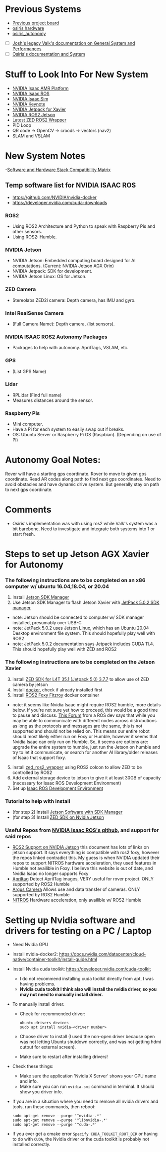 # Previous Systems
- [Previous project board](https://github.com/orgs/SC-Robotics-2021/projects/5)
- [osiris hardware](https://github.com/SC-Robotics-2021/osiris_hardware)
- [osiris_autonomy](https://github.com/SC-Robotics-2021/osiris_autonomy)
- [ ] [Josh's legacy Valk's documentation on General System and Performances](https://github.com/SC-Robotics-2021/systems_documentation/tree/master/valkyrie_src)
- [ ] [Osiris's documentation and System](https://github.com/SC-Robotics-2021/systems_documentation/tree/master/osiris_src)

# Stuff to Look Into For New System
- [NVIDIA Isaac AMR Platform](https://www.nvidia.com/en-us/deep-learning-ai/industries/robotics/autonomous-mobile-robots/)
- [NVIDIA Isaac ROS](https://developer.nvidia.com/isaac-ros)
- [NVIDIA Isaac Sim](https://developer.nvidia.com/isaac-sim)
- [NVIDIA Keynote](https://youtu.be/PWcNlRI00jo)
- [NVIDIA Jetpack for Xavier](https://developer.nvidia.com/embedded/jetpack)
- [NVIDIA ROS2 Jetson](https://nvidia-ai-iot.github.io/ros2_jetson/)
- [Latest ZED ROS2 Wrapper](https://github.com/stereolabs/zed-ros2-wrapper)
- PID Loop
- QR code -> OpenCV -> croods -> vectors (nav2)
- SLAM and VSLAM

# New System Notes
-[Software and Hardware Stack Compatibility Matrix](https://docs.google.com/spreadsheets/d/1t-nCCwkkZQgr5q8uTV1uusqkHtPhM9K14CyHfFUXnlk/edit?usp=sharing)
## Temp software list for NVIDIA ISAAC ROS
 - https://github.com/NVIDIA/nvidia-docker
 - https://developer.nvidia.com/cuda-downloads
### ROS2
- Using ROS2 Architecture and Python to speak with Raspberry Pis and other sensors.
- Using ROS2: Humble.
### NVIDIA Jetson
- NVIDIA Jetson: Embedded computing board designed for AI computations. (Current: NVIDIA Jetson AGX Orin)
- NVIDIA Jetpack: SDK for development.
- NVIDIA Jetson Linux: OS for Jetson.
### ZED Camera
- Stereolabs ZED2i camera: Depth camera, has IMU and gyro.
### Intel RealSense Camera
- (Full Camera Name): Depth camera, (list sensors).
### NVIDIA ISAAC ROS2 Autonomy Packages
- Packages to help with autonomy. AprilTags, VSLAM, etc.
### GPS
- (List GPS Name)
### Lidar
- RPLidar (Find full name)
- Measures distances around the sensor.
### Raspberry Pis
- Mini computer.
- Have a Pi for each system to easily swap out if breaks.
- OS: Ubuntu Server or Raspberry Pi OS (Raspbian). (Depending on use of Pi)

# Autonomy Goal Notes:
Rover will have a starting gps coordinate.
Rover to move to given gps coordinate.
Read AR codes along path to find next gps coordinates.
Need to avoid obstacles and have dynamic drive system. But generally stay on path to next gps coordinate.



# Comments
- Osiris's implementation was with using ros2 while Valk's system was a bit barebone. Need to investigate and integrate both systems into 1 or start fresh.

# Steps to set up Jetson AGX Xavier for Autonomy
### The following instructions are to be completed on an x86 computer w/ ubuntu 16.04,18.04, or 20.04
1. Install [Jetson SDK Manager](https://developer.nvidia.com/nvidia-sdk-manager)
2. Use Jetson SDK Manager to flash Jetson Xavier with [JetPack 5.0.2 SDK manager](https://docs.nvidia.com/sdk-manager/install-with-sdkm-jetson/index.html)
- note: Jetson should be connected to computer w/ SDK manager installed, presumably over USB-C
- note: JetPack 5.0.2 uses Jetson Linux, which has an Ubuntu 20.04 Desktop environment file system. This should hopefully play well with ROS2
- note: JetPack 5.0.2 documentation says Jetpack includes CUDA 11.4. This should hopefully play well with ZED and ROS2
### The following instructions are to be completed on the Jetson Xavier
3. install [ZED SDK for L4T 35.1 (Jetpack 5.0) 3.7.7](https://www.stereolabs.com/developers/release/) to allow use of ZED camera by jetson
6. Install [docker](https://docs.docker.com/engine/install/ubuntu/), check if already installed first
4. install [ROS2 Foxy Fitzroy](https://github.com/dusty-nv/jetson-containers#ros-containers) docker container
- note: it seems like Nvidia Isaac might require ROS2 humble, more details below. If you're not sure yet how to proceed, this would be a good time to pause and discuss. [This Forum](https://answers.ros.org/question/341372/can-nodes-from-different-ros-2-distributions-communicate-compatibly/) from a ROS dev says that while you may be able to communicate with different nodes across distrubutions as long as the protocols and messages are the same, this is not supported and should not be relied on. This means our entire robot should most likely either run on Foxy or Humble, however it seems that Nvidia Isaac can only run on Humble. So, it seems are options are: upgrade the entire system to humble, just run the Jetson on humble and try to let it communicate, or search for another AI library/older releases of Isaac that support foxy.
5. install [zed_ros2_wrapper](https://www.stereolabs.com/docs/ros2/) using ROS2 colcon to allow ZED to be controlled by ROS2
6. Add external storage device to jetson to give it at least 30GB of capacity (necessary for Isaac ROS Development Environment)
7. Set up [Isaac ROS Development Environment](https://github.com/SC-Robotics-2021/valk_2022-23/edit/master/AUTONOMY.md)

### Tutorial to help with install
- (for step 2) Install [Jetson Software with SDK Manager](https://www.stereolabs.com/developers/release/)
- (for step 3) Install [ZED SDK on Nvidia Jetson](https://www.stereolabs.com/docs/installation/jetson/)

### Useful Repos from [NVIDIA Isaac ROS's github](https://github.com/NVIDIA-ISAAC-ROS), and support for said repos
- [ROS2 Support on NVIDIA Jetson](https://nvidia-ai-iot.github.io/ros2_jetson/) this document has lots of links on jetson support. It says everything is compatible with ros2 foxy, however the repos linked contradict this. My guess is when NVIDIA updated their repos to support NITROS hardware acceleration, they used features in Humble not availible in Foxy. I believe this website is out of date, and Nvidia Isaac no longer supports Foxy
- [Apriltag](https://github.com/NVIDIA-ISAAC-ROS/isaac_ros_apriltag) Detect AprilTag images, VERY useful for rover project. ONLY supported by ROS2 Humble
- [Argus Camera](https://github.com/NVIDIA-ISAAC-ROS/isaac_ros_argus_camera) Allows use and data transfer of cameras. ONLY supported by ROS2 Humble
- [NITROS](https://github.com/NVIDIA-ISAAC-ROS/isaac_ros_nitros) Hardware acceleration, only availible w/ ROS2 Humble

# Setting up Nvidia software and drivers for testing on a PC / Laptop
- Need Nvidia GPU
- Install nvidia-docker2: https://docs.nvidia.com/datacenter/cloud-native/container-toolkit/install-guide.html
- Install Nvidia cuda toolkit: https://developer.nvidia.com/cuda-toolkit
  - I do not recommend installing cuda toolkit directly from apt, I was having problems.
  - **Nvidia cuda toolkit I think also will install the nvidia driver, so you may not need to manually install driver.**
- To manually install driver.
  - Check for recommended driver: 

        ubuntu-drivers devices
        sudo apt install nvidia-<driver number>
       
  - Choose driver to install (I used the non-open driver because open was not letting Ubuntu shutdown correctly, and was not getting hdmi output for external screen).
  - Make sure to restart after installing drivers!
- Check these things:
  - Make sure the application 'Nvidia X Server' shows your GPU name and info.
  - Make sure you can run `nvidia-smi` command in terminal. It should show you driver info.
- If you are in a situation where you need to remove all nvidia drivers and tools, run these commands, then reboot:

      sudo apt-get remove --purge '^nvidia-.*'
      sudo apt-get remove --purge '^libnvidia-.*'
      sudo apt-get remove --purge '^cuda-.*'
- If you ever get a cmake error `Specify CUDA_TOOLKIT_ROOT_DIR` or having to do with `CUDA`, the Nvidia driver or the cuda toolkit is probably not installed correctly.
